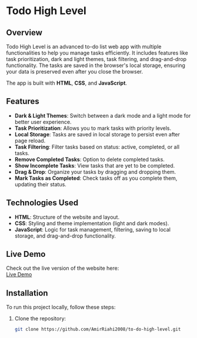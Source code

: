 # Todo High Level

## Overview

Todo High Level is an advanced to-do list web app with multiple functionalities to help you manage tasks efficiently. It includes features like task prioritization, dark and light themes, task filtering, and drag-and-drop functionality. The tasks are saved in the browser's local storage, ensuring your data is preserved even after you close the browser. 

The app is built with **HTML**, **CSS**, and **JavaScript**.

## Features

- **Dark & Light Themes**: Switch between a dark mode and a light mode for better user experience.
- **Task Prioritization**: Allows you to mark tasks with priority levels.
- **Local Storage**: Tasks are saved in local storage to persist even after page reload.
- **Task Filtering**: Filter tasks based on status: active, completed, or all tasks.
- **Remove Completed Tasks**: Option to delete completed tasks.
- **Show Incomplete Tasks**: View tasks that are yet to be completed.
- **Drag & Drop**: Organize your tasks by dragging and dropping them.
- **Mark Tasks as Completed**: Check tasks off as you complete them, updating their status.

## Technologies Used

- **HTML**: Structure of the website and layout.
- **CSS**: Styling and theme implementation (light and dark modes).
- **JavaScript**: Logic for task management, filtering, saving to local storage, and drag-and-drop functionality.

## Live Demo

Check out the live version of the website here:  
[Live Demo](https://guess-number-game-orpin.vercel.app/)

## Installation
 
To run this project locally, follow these steps:

1. Clone the repository:

   ```bash
   git clone https://github.com/AmirRiahi2008/to-do-high-level.git
